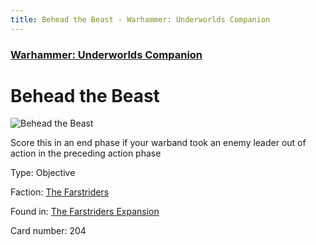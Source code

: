 ```yaml
---
title: Behead the Beast - Warhammer: Underworlds Companion
---
```


### [Warhammer: Underworlds Companion](https://guidokessels.github.io/wh-underworlds)

  

# Behead the Beast

![Behead the Beast](https://warhammerunderworlds.com/wp-content/uploads/sites/6/2018/03/204_ENG.png)

Score this in an end phase if your warband took an enemy leader out of action in the preceding action phase

Type: Objective

Faction: [The Farstriders](https://guidokessels.github.io/wh-underworlds/factions/the-farstriders)

Found in: [The Farstriders Expansion](https://guidokessels.github.io/wh-underworlds/locations/the-farstriders-expansion)

Card number: 204
